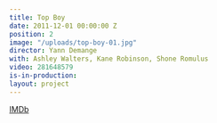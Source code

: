 ```yaml
---
title: Top Boy
date: 2011-12-01 00:00:00 Z
position: 2
image: "/uploads/top-boy-01.jpg"
director: Yann Demange
with: Ashley Walters, Kane Robinson, Shone Romulus
video: 281648579
is-in-production: 
layout: project
---
```


[IMDb](https://www.imdb.com/title/tt1830379/?ref_=nv_sr_srsg_0_tt_6_nm_2_q_top%2520boy)